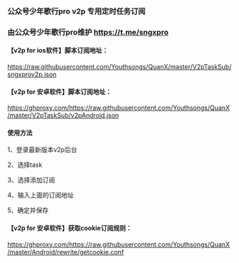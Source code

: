 ### 公众号少年歌行pro v2p 专用定时任务订阅
### 由公众号少年歌行pro维护 https://t.me/sngxpro


#### 【v2p for ios软件】脚本订阅地址：

https://raw.githubusercontent.com/Youthsongs/QuanX/master/V2pTaskSub/sngxprov2p.json

#### 【v2p for 安卓软件】脚本订阅地址：

https://ghproxy.com/https://raw.githubusercontent.com/Youthsongs/QuanX/master/V2pTaskSub/v2pAndroid.json


#### 使用方法

1、登录最新版本v2p后台

2、选择task

3、选择添加订阅

4、输入上面的订阅地址

5、确定并保存


#### 【v2p for 安卓软件】获取cookie订阅规则：

https://ghproxy.com/https://raw.githubusercontent.com/Youthsongs/QuanX/master/Android/rewrite/getcookie.conf
